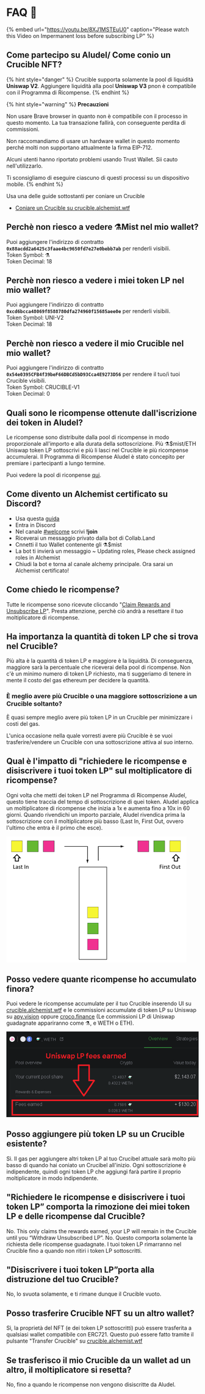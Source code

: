 # FAQ 📖

{% embed url="https://youtu.be/8XJ1MSTEuU0" caption="Please watch this Video on Impermanent loss before subscribing LP" %}

## **Come partecipo su Aludel/ Come conio un Crucible NFT?**

{% hint style="danger" %}
Crucible supporta solamente la pool di liquidità **Uniswap V2**. Aggiungere liquidità alla pool  **Uniswap V3** pnon è compatibile con il Programma di Ricompense. 
{% endhint %}

{% hint style="warning" %}
**Precauzioni**

Non usare Brave browser in quanto non è compatibile con il processo in questo momento. La tua transazione fallirà, con conseguente perdita di commissioni.

 Non raccomandiamo di usare un hardware wallet in questo momento perché molti non supportano attualmente la firma EIP-712.

 Alcuni utenti hanno riportato problemi usando Trust Wallet. Sii cauto nell'utilizzarlo. 

Ti sconsigliamo di eseguire ciascuno di questi processi su un dispositivo mobile.
{% endhint %}

 Usa una delle guide sottostanti per coniare un Crucible

* [Coniare un Crucible su crucible.alchemist.wtf](https://app.gitbook.com/@alchemist-docs/s/mist/~/drafts/-Ma-u8pbtC9OkHlc6DJr/v/italian/crucible/guides-crucible.alchemist.wtf)

## **Perchè non riesco a vedere ⚗️Mist nel mio wallet?**

Puoi aggiungere l'indirizzo di contratto  **`0x88acdd2a6425c3faae4bc9650fd7e27e0bebb7ab`** per renderli visibili.  
Token Symbol: ⚗️  
Token Decimal: 18

## **Perchè non riesco a vedere i miei token LP nel mio wallet?**

Puoi aggiungere l'indirizzo di contratto  **`0xcd6bcca48069f8588780dfa274960f15685aee0e`** per renderli visibili.   
Token Symbol: UNI-V2  
Token Decimal: 18

## **Perchè non riesco a vedere il mio Crucible nel mio wallet?**

Puoi aggiungere l'indirizzo di contratto **`0x54e0395CFB4f39beF66DBCd5bD93Cca4E9273D56`** per rendere il tuo/i tuoi Crucible visibili.   
Token Symbol: CRUCIBLE-V1  
Token Decimal: 0

## **Quali sono le ricompense ottenute dall'iscrizione dei token in Aludel?**

Le ricompense sono distribuite dalla pool di ricompense in modo proporzionale all'importo e alla durata della sottoscrizione. Più ⚗️$mist/ETH Uniswap token LP sottoscrivi e più li lasci nel Crucible ie più ricompense accumulerai. Il Programma di Ricompense Aludel è stato concepito per premiare i partecipanti a lungo termine. 

Puoi vedere la pool di riconpense [qui](https://etherscan.io/address/0x04108d6e9a51bec5170f8fd953a156cf754ba541). 

## Come divento un Alchemist certificato su Discord?

* Usa questa [guida](https://app.gitbook.com/@alchemist-docs/s/mist/~/drafts/-Ma-vE9z81XHX75PC1UR/v/italian/crucible/how-to-become-a-certified-alchemist-on-discord) 
* Entra in Discord
*  Nel canale [\#welcome](https://discord.com/invite/qWQQMMKjKe) scrivi **!join**
* Riceverai un messaggio privato dalla bot di Collab.Land
* Cnnetti il tuo Wallet contenente gli ⚗️$mist
* La bot ti invierà un messaggio  ~ Updating roles, Please check assigned roles in Alchemist
* Chiudi la bot e torna al canale alchemy principale. Ora sarai un Alchemist certificato! 

## **Come chiedo le ricompense?**

Tutte le ricompense sono ricevute cliccando "[Claim Rewards and Unsubscribe LP](guides-crucible.alchemist.wtf/claiming-rewards-and-unsubscribing-your-lp.md)". Presta attenzione, perchè ciò andrà a resettare il tuo moltiplicatore di ricompense. 

##  **Ha importanza la quantità di token LP che si trova nel Crucible?**

Più alta è la quantità di token LP e maggiore è la liquidità. Di conseguenza, maggiore sarà la percentuale che riceverai della pool di ricompense. Non c'è un minimo numero di token LP richiesto, ma ti suggeriamo di tenere in mente il costo del gas ethereum per decidere la quantità. 

### È meglio avere più **Crucible o una maggiore sottoscrizione a un Crucible soltanto?** 

È quasi sempre meglio avere più token LP in un Crucible per minimizzare i costi del gas. 

L'unica occasione nella quale vorresti avere più Crucible è se vuoi trasferire/vendere un Crucible con una sottoscrizione attiva al suo interno.  

## **Qual è l'impatto di "richiedere le ricompense e disiscrivere i tuoi token LP" sul moltiplicatore di ricompense?**

Ogni volta che metti dei token LP nel Programma di Ricompense Aludel, questo tiene traccia del tempo di sottoscrizione di quei token. Aludel applica un moltiplicatore di ricompense che inizia a 1x e aumenta fino a 10x in 60 giorni. Quando rivendichi un importo parziale, Aludel rivendica prima la sottoscrizione con il moltiplicatore più basso \(Last In, First Out, ovvero l'ultimo che entra è il primo che esce\).

![](../.gitbook/assets/untitled%20%281%29.png)

## **Posso vedere quante ricompense ho accumulato finora?**

Puoi vedere le ricompense accumulate per il tuo Crucible inserendo UI su [crucible.alchemist.wtf](https://crucible.alchemist.wtf/) e le commissioni accumulate di token LP su Uniswap su [apy.vision](https://apy.vision/) oppure [croco.finance](https://croco.finance/) \(Le commissioni LP di Uniswap guadagnate appariranno come ⚗️, e WETH o ETH\).

![croco.finance](../.gitbook/assets/untitled.png)

## **Posso aggiungere** più token LP su un **Crucible esistente?**

Sì. Il gas per aggiungere altri token LP al tuo Crucibel attuale sarà molto più basso di quando hai coniato un Crucibel all'inizio. Ogni sottoscrizione è indipendente, quindi ogni token LP che aggiungi farà partire il proprio moltiplicatore in modo indipendente.

## **"Richiedere le ricompense e disiscrivere i tuoi token LP” comporta la rimozione dei miei token LP e delle ricompense dal Crucible?** 

No. This only claims the rewards earned, your LP will remain in the Crucible until you “Withdraw Unsubscribed LP”. No. Questo comporta solamente la richiesta delle ricompense guadagnate. I tuoi token LP rimarranno nel Crucible fino a quando non ritiri i token LP sottoscritti. 

## **"Disiscrivere i tuoi token LP”porta alla distruzione del tuo Crucible?**

No, lo svuota solamente, e ti rimane dunque il Crucible vuoto. 

## **Posso trasferire Crucible NFT su un  altro wallet?**

Sì, la proprietà del NFT \(e dei token LP sottoscritti\) può essere trasferita a qualsiasi wallet compatibile con ERC721. Questo può essere fatto tramite il pulsante "Transfer Crucible" su [crucible.alchemist.wtf](https://crucible.alchemist.wtf/)

## **Se trasferisco il mio Crucible da un wallet ad un altro, il moltiplicatore si resetta?**

No, fino a quando le ricompense non vengono disiscritte da Aludel. 

